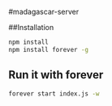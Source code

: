 #madagascar-server

##Installation

```sh
npm install
npm install forever -g
```

## Run it with forever

```sh
forever start index.js -w
```
